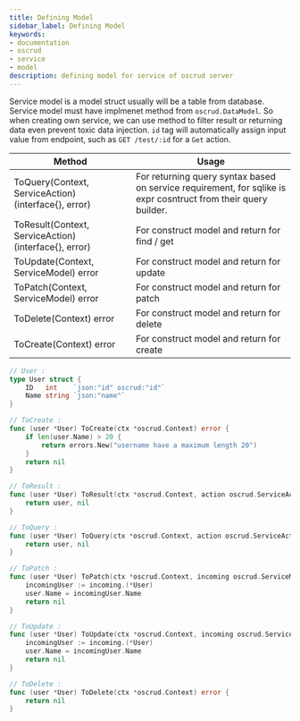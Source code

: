 ```yaml
---
title: Defining Model
sidebar_label: Defining Model
keywords:
- documentation
- oscrud
- service
- model
description: defining model for service of oscrud server
---
```


Service model is a model struct usually will be a table from database. Service model must have implmenet method from `oscrud.DataModel`. So when creating own service, we can use method to filter result or returning data even prevent toxic data injection. `id` tag will automatically assign input value from endpoint, such as `GET /test/:id` for a `Get` action.

| Method                                                | Usage                                                                                                           |
| ----------------------------------------------------- | --------------------------------------------------------------------------------------------------------------- |
| ToQuery(Context, ServiceAction) (interface{}, error)  | For returning query syntax based on service requirement, for sqlike is expr cosntruct from their query builder. |
| ToResult(Context, ServiceAction) (interface{}, error) | For construct model and return for find / get                                                                   |
| ToUpdate(Context, ServiceModel) error                 | For construct model and return for update                                                                       |
| ToPatch(Context, ServiceModel) error                  | For construct model and return for patch                                                                        |
| ToDelete(Context) error                               | For construct model and return for delete                                                                       |
| ToCreate(Context) error                               | For construct model and return for create                                                                       |


```go
// User :
type User struct {
	ID   int    `json:"id" oscrud:"id"`
	Name string `json:"name"`
}

// ToCreate :
func (user *User) ToCreate(ctx *oscrud.Context) error {
	if len(user.Name) > 20 {
		return errors.New("username have a maximum length 20")
	}
	return nil
}

// ToResult :
func (user *User) ToResult(ctx *oscrud.Context, action oscrud.ServiceAction) (interface{}, error) {
	return user, nil
}

// ToQuery :
func (user *User) ToQuery(ctx *oscrud.Context, action oscrud.ServiceAction) (interface{}, error) {
	return user, nil
}

// ToPatch :
func (user *User) ToPatch(ctx *oscrud.Context, incoming oscrud.ServiceModel) error {
	incomingUser := incoming.(*User)
	user.Name = incomingUser.Name
	return nil
}

// ToUpdate :
func (user *User) ToUpdate(ctx *oscrud.Context, incoming oscrud.ServiceModel) error {
	incomingUser := incoming.(*User)
	user.Name = incomingUser.Name
	return nil
}

// ToDelete :
func (user *User) ToDelete(ctx *oscrud.Context) error {
	return nil
}
```